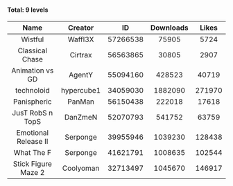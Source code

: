 #### Total: 9 levels

| Name | Creator | ID | Downloads | Likes |
|:---:|:---:|:---:|:---:|:---:|
| Wistful | Waffl3X | 57266538 | 75905 | 5724
| Classical Chase | Cirtrax | 56563865 | 30805 | 2907
| Animation vs GD | AgentY | 55094160 | 428523 | 40719
| technoloid | hypercube1 | 34059030 | 1882090 | 271970
| Panispheric | PanMan | 56150438 | 222018 | 17618
| JusT RobS n TopS | DanZmeN | 52070793 | 541752 | 63759
| Emotional Release II | Serponge | 39955946 | 1039230 | 128438
| What The F | Serponge | 41621791 | 1008635 | 102544
| Stick Figure Maze 2 | Coolyoman | 32713497 | 1045670 | 146917
